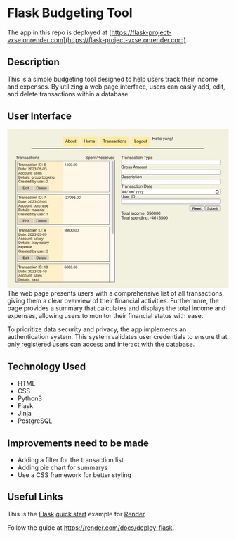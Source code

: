 # Flask Budgeting Tool

The app in this repo is deployed at [https://flask-project-vxse.onrender.com](https://flask-project-vxse.onrender.com).

## Description

This is a simple budgeting tool designed to help users track their income and expenses. By utilizing a web page interface, users can easily add, edit, and delete transactions within a database.

## User Interface

![User Interface](/Interface.png)
The web page presents users with a comprehensive list of all transactions, giving them a clear overview of their financial activities. Furthermore, the page provides a summary that calculates and displays the total income and expenses, allowing users to monitor their financial status with ease.

To prioritize data security and privacy, the app implements an authentication system. This system validates user credentials to ensure that only registered users can access and interact with the database.

## Technology Used

- HTML
- CSS
- Python3
- Flask
- Jinja
- PostgreSQL

## Improvements need to be made

- Adding a filter for the transaction list
- Adding pie chart for summarys
- Use a CSS framework for better styling

## Useful Links

This is the [Flask](http://flask.pocoo.org/) [quick start](http://flask.pocoo.org/docs/1.0/quickstart/#a-minimal-application) example for [Render](https://render.com).

Follow the guide at https://render.com/docs/deploy-flask.
